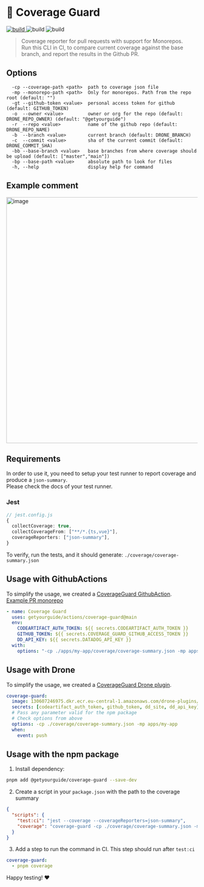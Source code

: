 # :cop: Coverage Guard

<p>
  <a href="https://drone.gygadmin.com/getyourguide/compass" target="_blank">
    <img src="https://drone.gygadmin.com/api/badges/getyourguide/compass/status.svg?branch=main" alt="build" />
  </a>
  <img src="https://img.shields.io/badge/technologies-Typescript-blue.svg" alt="build" />
  <img src="https://img.shields.io/badge/testing-Jest-blueviolet.svg" alt="build" />
</p>

> Coverage reporter for pull requests with support for Monorepos.\
> Run this CLI in CI, to compare current coverage against the base branch, and report the results in the Github PR.

## Options

      -cp --coverage-path <path>  path to coverage json file
      -mp --monorepo-path <path>  Only for monorepos. Path from the repo root (default: "")
      -gt --github-token <value>  personal access token for github (default: GITHUB_TOKEN)
      -o  --owner <value>         owner or org for the repo (default: DRONE_REPO_OWNER) (default: "@getyourguide")
      -r  --repo <value>          name of the github repo (default: DRONE_REPO_NAME)
      -b  --branch <value>        current branch (default: DRONE_BRANCH)
      -c  --commit <value>        sha of the current commit (default: DRONE_COMMIT_SHA)
      -bb --base-branch <value>   base branches from where coverage should be upload (default: ["master","main"])
      -bp --base-path <value>     absolute path to look for files
      -h, --help                  display help for command

## Example comment

<img width="647" alt="image" src="https://github.com/getyourguide/ts-libs/assets/16105726/e7f87566-1c26-49ca-88d3-e09f0135f730">

## Requirements

In order to use it, you need to setup your test runner to report coverage and produce a `json-summary`.\
Please check the docs of your test runner.

### Jest

```ts
// jest.config.js
{
  collectCoverage: true,
  collectCoverageFrom: ["**/*.{ts,vue}"],
  coverageReporters: ["json-summary"],
}
```

To verify, run the tests, and it should generate: `./coverage/coverage-summary.json`

## Usage with GithubActions

To simplify the usage, we created a [CoverageGuard GithubAction](https://github.com/getyourguide/actions/tree/main/coverage-guard).\
[Example PR monorepo](https://github.com/getyourguide/server-driven-ui/pull/1207)

```yaml
- name: Coverage Guard
  uses: getyourguide/actions/coverage-guard@main
  env:
    CODEARTIFACT_AUTH_TOKEN: ${{ secrets.CODEARTIFACT_AUTH_TOKEN }}
    GITHUB_TOKEN: ${{ secrets.COVERAGE_GUARD_GITHUB_ACCESS_TOKEN }}
    DD_API_KEY: ${{ secrets.DATADOG_API_KEY }}
  with:
    options: "-cp ./apps/my-app/coverage/coverage-summary.json -mp apps/my-app"
```

## Usage with Drone

To simplify the usage, we created a [CoverageGuard Drone plugin](https://github.com/getyourguide/drone-plugins/tree/master/images/coverage-guard).

```yaml
coverage-guard:
  image: 130607246975.dkr.ecr.eu-central-1.amazonaws.com/drone-plugins/coverage-guard:latest
  secrets: [codeartifact_auth_token, github_token, dd_site, dd_api_key]
  # Pass any parameter valid for the npm package
  # Check options from above
  options: -cp ./coverage/coverage-summary.json -mp apps/my-app
  when:
    event: push
```

## Usage with the npm package

1.  Install dependency:

```sh
pnpm add @getyourguide/coverage-guard --save-dev
```

2.  Create a script in your `package.json` with the path to the coverage summary

```json
{
  "scripts": {
    "test:ci": "jest --coverage --coverageReporters=json-summary",
    "coverage": "coverage-guard -cp ./coverage/coverage-summary.json -mp apps/my-app"
  }
}
```

3.  Add a step to run the command in CI. This step should run after `test:ci`

```yml
coverage-guard:
  - pnpm coverage
```

Happy testing! ❤️
